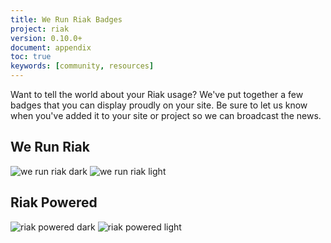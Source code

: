```yaml
---
title: We Run Riak Badges
project: riak
version: 0.10.0+
document: appendix
toc: true
keywords: [community, resources]
---
```


Want to tell the world about your Riak usage? We've put together a few badges that you can display proudly on your site.  Be sure to let us know when you've added it to your site or project so we can broadcast the news.

## We Run Riak

![we run riak dark](/images/we-run-riak-dark.png)
![we run riak light](/images/we-run-riak-light.png)

## Riak Powered

![riak powered dark](/images/riak-powered-dark.png)
![riak powered light](/images/riak-powered-light.png)

